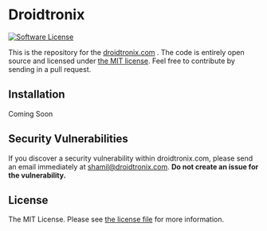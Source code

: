 # Droidtronix

[![Software License](https://img.shields.io/badge/license-MIT-brightgreen.svg?style=flat-square)](license.txt)

This is the repository for the [droidtronix.com](http://droidtronix.com) . The code is entirely open source and licensed under [the MIT license](license.txt). Feel free to contribute by sending in a pull request.

## Installation

Coming Soon

## Security Vulnerabilities

If you discover a security vulnerability within droidtronix.com, please send an email immediately at [shamil@droidtronix.com](mailto:shamil@droidtronix.com). **Do not create an issue for the vulnerability.**

## License

The MIT License. Please see [the license file](license.txt) for more information.
